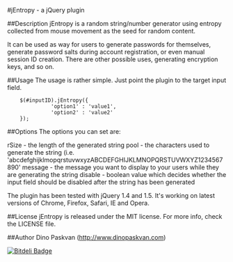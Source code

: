 #jEntropy - a jQuery plugin

##Description
jEntropy is a random string/number generator using entropy collected from mouse movement as the seed for random content.

It can be used as way for users to generate passwords for themselves, generate password salts during account registration, or even manual session ID creation. There are other possible uses, generating encryption keys, and so on.

##Usage
The usage is rather simple. Just point the plugin to the target input field. 

		$(#inputID).jEntropy({
		          'option1' : 'value1',
		          'option2' : 'value2'
		});

##Options
The options you can set are:

rSize - the length of the generated string
pool - the characters used to generate the string (i.e. 'abcdefghijklmopqrstuvwxyzABCDEFGHIJKLMNOPQRSTUVWXYZ1234567890'
message - the message you want to display to your users while they are generating the string
disable - boolean value which decides whether the input field should be disabled after the string has been generated

The plugin has been tested with jQuery 1.4 and 1.5. It's working on latest versions of Chrome, Firefox, Safari, IE and Opera.

##License
jEntropy is released under the MIT license. For more info, check the LICENSE file.

##Author
Dino Paskvan (http://www.dinopaskvan.com)

[![Bitdeli Badge](https://d2weczhvl823v0.cloudfront.net/DinoPaskvan/jentropy/trend.png)](https://bitdeli.com/free "Bitdeli Badge")